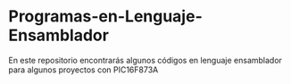 # Programas-en-Lenguaje-Ensamblador
En este repositorio encontrarás algunos códigos en lenguaje ensamblador para algunos proyectos con PIC16F873A
